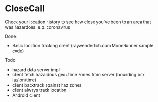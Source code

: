 # CloseCall
Check your location history to see how close you've been to an area that was hazardous, e.g. coronavirus

Done:
- Basic location tracking client (raywenderlich.com MoonRunner sample code)

Todo: 
- hazard data server impl
- client fetch hazardous geo+time zones from server (bounding box lat/lon/time)
- client backtrack against haz zones
- client always track location
- Android client
